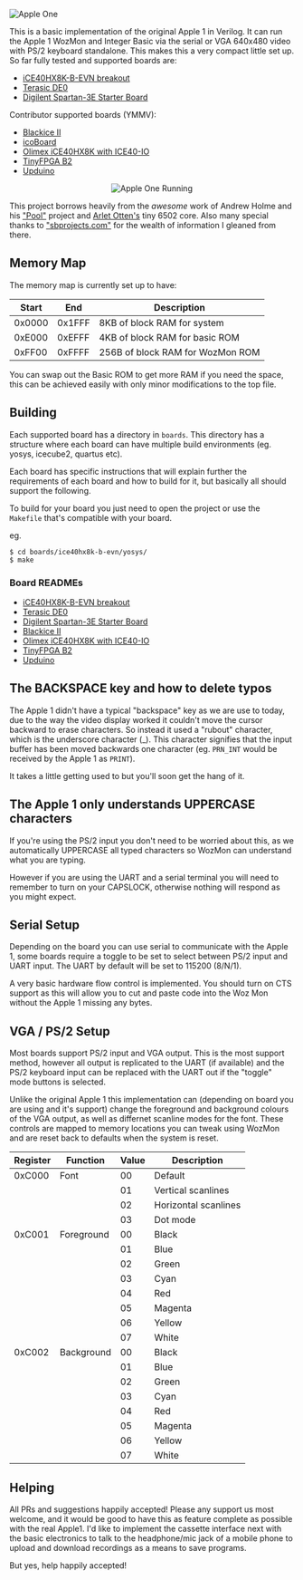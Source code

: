 ![Apple One](media/apple-logo.png)

This is a basic implementation of the original Apple 1 in Verilog. It can run the Apple 1 WozMon and Integer Basic via the serial or VGA 640x480 video with PS/2 keyboard standalone. This makes this a very compact little set up. So far fully tested and supported boards are:
- [iCE40HX8K-B-EVN breakout](http://www.latticesemi.com/Products/DevelopmentBoardsAndKits/iCE40HX8KBreakoutBoard.aspx)
- [Terasic DE0](http://www.terasic.com.tw/cgi-bin/page/archive.pl?Language=English&No=364)
- [Digilent Spartan-3E Starter Board](https://store.digilentinc.com/spartan-3e-starter-board-limited-time/)

Contributor supported boards (YMMV):
- [Blackice II](https://www.tindie.com/products/Folknology/blackice-ii/)
- [icoBoard](http://icoboard.org/)
- [Olimex iCE40HX8K with ICE40-IO](https://www.olimex.com/Products/FPGA/iCE40/iCE40HX8K-EVB/open-source-hardware)
- [TinyFPGA B2](http://tinyfpga.com/)
- [Upduino](http://gnarlygrey.atspace.cc/development-platform.html)

<p align="center">
 <img src="media/apple-one.png" alt="Apple One Running">
</p>

This project borrows heavily from the *awesome* work of Andrew Holme and his ["Pool"](http://www.aholme.co.uk/6502/Main.htm) project and [Arlet Otten's](https://github.com/Arlet/verilog-6502) tiny 6502 core. Also many special thanks to ["sbprojects.com"](https://www.sbprojects.com/projects/apple1/index.php) for the wealth of information I gleaned from there.

## Memory Map
 
The memory map is currently set up to have:

 Start | End | Description
 ----- | --- | -----------
 0x0000 | 0x1FFF | 8KB of block RAM for system
 0xE000 | 0xEFFF | 4KB of block RAM for basic ROM
 0xFF00 | 0xFFFF | 256B of block RAM for WozMon ROM

You can swap out the Basic ROM to get more RAM if you need the space, this can be achieved easily with only minor modifications to the top file.
 
## Building

Each supported board has a directory in `boards`. This directory has a structure where each board can have multiple build environments (eg. yosys, icecube2, quartus etc).

Each board has specific instructions that will explain further the requirements of each board and how to build for it, but basically all should support the following.

To build for your board you just need to open the project or use the `Makefile` that's compatible with your board.

eg.
```
$ cd boards/ice40hx8k-b-evn/yosys/
$ make
```

### Board READMEs
- [iCE40HX8K-B-EVN breakout](boards/ice40hx8k-b-evn/README.md)
- [Terasic DE0](boards/terasic_de0/README.md)
- [Digilent Spartan-3E Starter Board](boards/spartan3e_starterkit/README.md)
- [Blackice II](boards/blackice2/README.md)
- [Olimex iCE40HX8K with ICE40-IO](boards/olimex_ice40hx8k_evb_ice40-io/README.md)
- [TinyFPGA B2](boards/tinyfpga_b2/README.md)
- [Upduino](boards/upduino/README.md)

## The BACKSPACE key and how to delete typos

The Apple 1 didn't have a typical "backspace" key as we are use to today, due to the way the video display worked it couldn't move the cursor backward to erase characters. So instead it used a "rubout" character, which is the underscore character (_). This character signifies that the input buffer has been moved backwards one character (eg. `PRN_INT` would be received by the Apple 1 as `PRINT`).

It takes a little getting used to but you'll soon get the hang of it.

## The Apple 1 only understands UPPERCASE characters

If you're using the PS/2 input you don't need to be worried about this, as we automatically UPPERCASE all typed characters so WozMon can understand what you are typing.

However if you are using the UART and a serial terminal you will need to remember to turn on your CAPSLOCK, otherwise nothing will respond as you might expect.

## Serial Setup
 
Depending on the board you can use serial to communicate with the Apple 1, some boards require a toggle to be set to select between PS/2 input and UART input. The UART by default will be set to 115200 (8/N/1).
 
A very basic hardware flow control is implemented. You should turn on CTS support as this will allow you to cut and paste code into the Woz Mon without the Apple 1 missing any bytes.

 
## VGA / PS/2 Setup
 
Most boards support PS/2 input and VGA output. This is the most support method, however all output is replicated to the UART (if available) and the PS/2 keyboard input can be replaced with the UART out if the "toggle" mode buttons is selected.

Unlike the original Apple 1 this implementation can (depending on board you are using and it's support) change the foreground and background colours of the VGA output, as well as differnet scanline modes for the font.
These controls are mapped to memory locations you can tweak using WozMon and are reset back to defaults when the system is reset.

 | Register | Function | Value | Description |
 | --- | --- | --- | --- |
 | 0xC000 | Font | 00 | Default
 | | | 01 | Vertical scanlines
 | | | 02 | Horizontal scanlines
 | | | 03 | Dot mode
 | 0xC001 | Foreground | 00 | Black
 | | | 01 | Blue
 | | | 02 | Green
 | | | 03 | Cyan
 | | | 04 | Red
 | | | 05 | Magenta
 | | | 06 | Yellow
 | | | 07 | White
 | 0xC002 | Background | 00 | Black
 | | | 01 | Blue
 | | | 02 | Green
 | | | 03 | Cyan
 | | | 04 | Red
 | | | 05 | Magenta
 | | | 06 | Yellow
 | | | 07 | White
 
## Helping
 
All PRs and suggestions happily accepted! Please any support us most welcome, and it would be good to have this as feature complete as possible with the real Apple1. I'd like to implement the cassette interface next with the basic electronics to talk to the headphone/mic jack of a mobile phone to upload and download recordings as a means to save programs.
 
But yes, help happily accepted!

